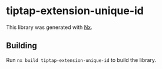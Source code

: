 # tiptap-extension-unique-id

This library was generated with [Nx](https://nx.dev).

## Building

Run `nx build tiptap-extension-unique-id` to build the library.
